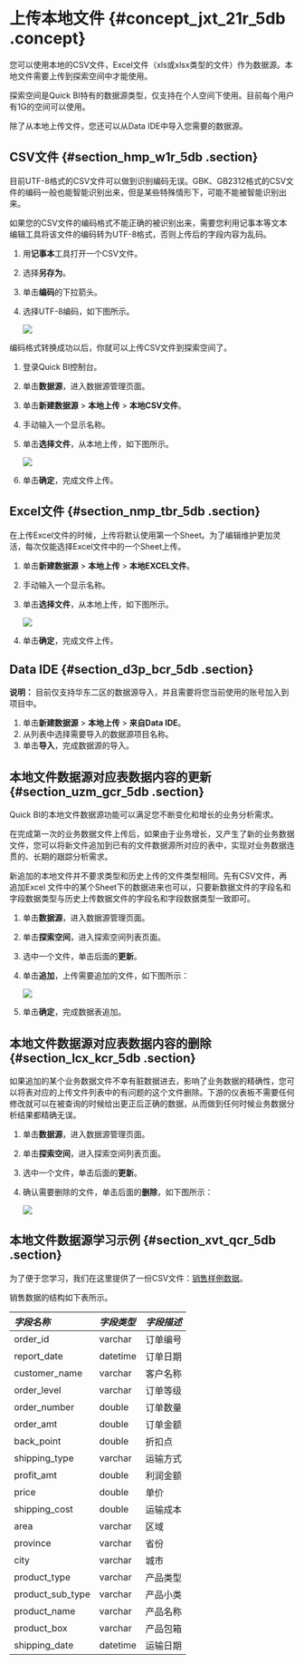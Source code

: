 # 上传本地文件 {#concept_jxt_21r_5db .concept}

您可以使用本地的CSV文件，Excel文件（xls或xlsx类型的文件）作为数据源。本地文件需要上传到探索空间中才能使用。

探索空间是Quick BI特有的数据源类型，仅支持在个人空间下使用。目前每个用户有1G的空间可以使用。

除了从本地上传文件，您还可以从Data IDE中导入您需要的数据源。

## CSV文件 {#section_hmp_w1r_5db .section}

目前UTF-8格式的CSV文件可以做到识别编码无误。GBK、GB2312格式的CSV文件的编码一般也能智能识别出来，但是某些特殊情形下，可能不能被智能识别出来。

如果您的CSV文件的编码格式不能正确的被识别出来，需要您利用记事本等文本编辑工具将该文件的编码转为UTF-8格式，否则上传后的字段内容为乱码。

1.  用**记事本**工具打开一个CSV文件。
2.  选择**另存为**。
3.  单击**编码**的下拉箭头。
4.  选择UTF-8编码，如下图所示。

    ![](http://static-aliyun-doc.oss-cn-hangzhou.aliyuncs.com/assets/img/9086/15445121541311_zh-CN.png)


编码格式转换成功以后，你就可以上传CSV文件到探索空间了。

1.  登录Quick BI控制台。
2.  单击**数据源**，进入数据源管理页面。
3.  单击**新建数据源** \> **本地上传** \> **本地CSV文件**。
4.  手动输入一个显示名称。
5.  单击**选择文件**，从本地上传，如下图所示。

    ![](http://static-aliyun-doc.oss-cn-hangzhou.aliyuncs.com/assets/img/9086/154451215433512_zh-CN.png)

6.  单击**确定**，完成文件上传。

## Excel文件 {#section_nmp_tbr_5db .section}

在上传Excel文件的时候，上传将默认使用第一个Sheet。为了编辑维护更加灵活，每次仅能选择Excel文件中的一个Sheet上传。

1.  单击**新建数据源** \> **本地上传** \> **本地EXCEL文件**。
2.  手动输入一个显示名称。
3.  单击**选择文件**，从本地上传，如下图所示。

    ![](http://static-aliyun-doc.oss-cn-hangzhou.aliyuncs.com/assets/img/9086/154451215433511_zh-CN.png)

4.  单击**确定**，完成文件上传。

## Data IDE {#section_d3p_bcr_5db .section}

**说明：** 目前仅支持华东二区的数据源导入，并且需要将您当前使用的账号加入到项目中。

1.  单击**新建数据源** \> **本地上传** \> **来自Data IDE**。
2.  从列表中选择需要导入的数据源项目名称。
3.  单击**导入**，完成数据源的导入。

## 本地文件数据源对应表数据内容的更新 {#section_uzm_gcr_5db .section}

Quick BI的本地文件数据源功能可以满足您不断变化和增长的业务分析需求。

在完成第一次的业务数据文件上传后，如果由于业务增长，又产生了新的业务数据文件，您可以将新文件追加到已有的文件数据源所对应的表中，实现对业务数据连贯的、长期的跟踪分析需求。

新追加的本地文件并不要求类型和历史上传的文件类型相同。先有CSV文件，再追加Excel 文件中的某个Sheet下的数据进来也可以，只要新数据文件的字段名和字段数据类型与历史上传数据文件的字段名和字段数据类型一致即可。

1.  单击**数据源**，进入数据源管理页面。
2.  单击**探索空间**，进入探索空间列表页面。
3.  选中一个文件，单击后面的**更新**。
4.  单击**追加**，上传需要追加的文件，如下图所示：

    ![](http://static-aliyun-doc.oss-cn-hangzhou.aliyuncs.com/assets/img/9086/154451215433506_zh-CN.png)

5.  单击**确定**，完成数据表追加。

## 本地文件数据源对应表数据内容的删除 {#section_lcx_kcr_5db .section}

如果追加的某个业务数据文件不幸有脏数据进去，影响了业务数据的精确性，您可以将表对应的上传文件列表中的有问题的这个文件删除。下游的仪表板不需要任何修改就可以在被查询的时候给出更正后正确的数据，从而做到任何时候业务数据分析结果都精确无误。

1.  单击**数据源**，进入数据源管理页面。
2.  单击**探索空间**，进入探索空间列表页面。
3.  选中一个文件，单击后面的**更新**。
4.  确认需要删除的文件，单击后面的**删除**，如下图所示：

    ![](http://static-aliyun-doc.oss-cn-hangzhou.aliyuncs.com/assets/img/9086/154451215433504_zh-CN.png)


## 本地文件数据源学习示例 {#section_xvt_qcr_5db .section}

为了便于您学习，我们在这里提供了一份CSV文件：[销售样例数据](http://docs-aliyun.cn-hangzhou.oss.aliyun-inc.com/assets/attach/47483/cn_zh/1483006983645/company_sales_record_utf8.csv?spm=a2c4g.11186623.2.4.PhbClR&file=company_sales_record_utf8.csv)。

销售数据的结构如下表所示。

|*字段名称*|*字段类型*|*字段描述*|
|:-----|:-----|:-----|
|order\_id|varchar|订单编号|
|report\_date|datetime|订单日期|
|customer\_name|varchar|客户名称|
|order\_level|varchar|订单等级|
|order\_number|double|订单数量|
|order\_amt|double|订单金额|
|back\_point|double|折扣点|
|shipping\_type|varchar|运输方式|
|profit\_amt|double|利润金额|
|price|double|单价|
|shipping\_cost|double|运输成本|
|area|varchar|区域|
|province|varchar|省份|
|city|varchar|城市|
|product\_type|varchar|产品类型|
|product\_sub\_type|varchar|产品小类|
|product\_name|varchar|产品名称|
|product\_box|varchar|产品包箱|
|shipping\_date|datetime|运输日期|

